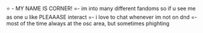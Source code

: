 ⭐ - MY NAME IS CORNER!
=- im into many different fandoms so if u see me as one u like PLEAAASE interact
=- i love to chat whenever im not on dnd
=- most of the time always at the osc area, but sometimes phighting
